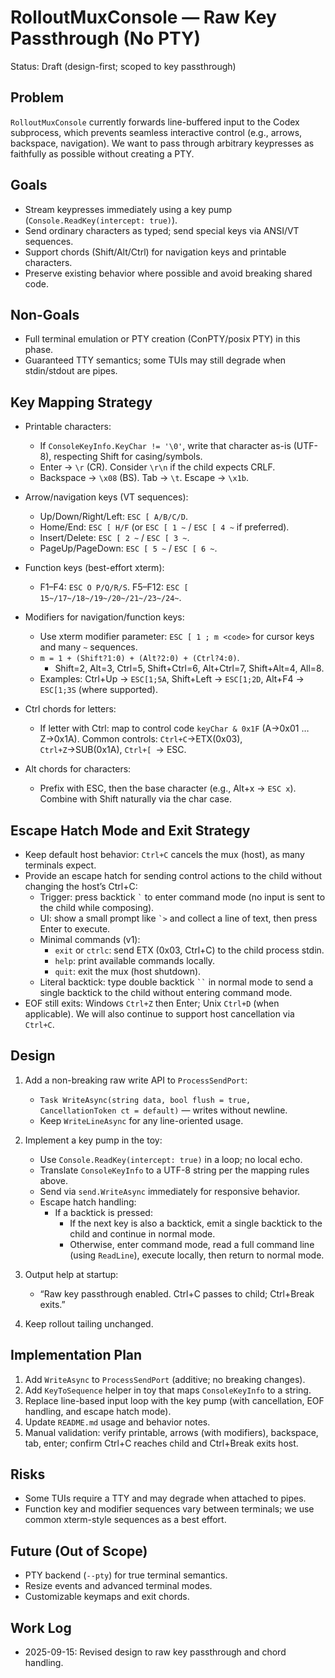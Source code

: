 # RolloutMuxConsole — Raw Key Passthrough (No PTY)

Status: Draft (design-first; scoped to key passthrough)

## Problem

`RolloutMuxConsole` currently forwards line-buffered input to the Codex subprocess, which prevents seamless interactive control (e.g., arrows, backspace, navigation). We want to pass through arbitrary keypresses as faithfully as possible without creating a PTY.

## Goals

- Stream keypresses immediately using a key pump (`Console.ReadKey(intercept: true)`).
- Send ordinary characters as typed; send special keys via ANSI/VT sequences.
- Support chords (Shift/Alt/Ctrl) for navigation keys and printable characters.
- Preserve existing behavior where possible and avoid breaking shared code.

## Non-Goals

- Full terminal emulation or PTY creation (ConPTY/posix PTY) in this phase.
- Guaranteed TTY semantics; some TUIs may still degrade when stdin/stdout are pipes.

## Key Mapping Strategy

- Printable characters:
  - If `ConsoleKeyInfo.KeyChar != '\0'`, write that character as-is (UTF-8), respecting Shift for casing/symbols.
  - Enter → `\r` (CR). Consider `\r\n` if the child expects CRLF.
  - Backspace → `\x08` (BS). Tab → `\t`. Escape → `\x1b`.

- Arrow/navigation keys (VT sequences):
  - Up/Down/Right/Left: `ESC [ A/B/C/D`.
  - Home/End: `ESC [ H/F` (or `ESC [ 1 ~` / `ESC [ 4 ~` if preferred).
  - Insert/Delete: `ESC [ 2 ~` / `ESC [ 3 ~`.
  - PageUp/PageDown: `ESC [ 5 ~` / `ESC [ 6 ~`.

- Function keys (best-effort xterm):
  - F1–F4: `ESC O P/Q/R/S`. F5–F12: `ESC [ 15~/17~/18~/19~/20~/21~/23~/24~`.

- Modifiers for navigation/function keys:
  - Use xterm modifier parameter: `ESC [ 1 ; m <code>` for cursor keys and many `~` sequences.
  - `m = 1 + (Shift?1:0) + (Alt?2:0) + (Ctrl?4:0)`.
    - Shift=2, Alt=3, Ctrl=5, Shift+Ctrl=6, Alt+Ctrl=7, Shift+Alt=4, All=8.
  - Examples: Ctrl+Up → `ESC[1;5A`, Shift+Left → `ESC[1;2D`, Alt+F4 → `ESC[1;3S` (where supported).

- Ctrl chords for letters:
  - If letter with Ctrl: map to control code `keyChar & 0x1F` (A→0x01 … Z→0x1A). Common controls: `Ctrl+C`→ETX(0x03), `Ctrl+Z`→SUB(0x1A), `Ctrl+[ `→ ESC.

- Alt chords for characters:
  - Prefix with ESC, then the base character (e.g., Alt+x → `ESC x`). Combine with Shift naturally via the char case.

## Escape Hatch Mode and Exit Strategy

- Keep default host behavior: `Ctrl+C` cancels the mux (host), as many terminals expect.
- Provide an escape hatch for sending control actions to the child without changing the host’s Ctrl+C:
  - Trigger: press backtick <code>`</code> to enter command mode (no input is sent to the child while composing).
  - UI: show a small prompt like `` `> `` and collect a line of text, then press Enter to execute.
  - Minimal commands (v1):
    - `exit` or `ctrlc`: send ETX (0x03, Ctrl+C) to the child process stdin.
    - `help`: print available commands locally.
    - `quit`: exit the mux (host shutdown).
  - Literal backtick: type double backtick ```` `` ```` in normal mode to send a single backtick to the child without entering command mode.
- EOF still exits: Windows `Ctrl+Z` then Enter; Unix `Ctrl+D` (when applicable). We will also continue to support host cancellation via `Ctrl+C`.

## Design

1) Add a non-breaking raw write API to `ProcessSendPort`:
   - `Task WriteAsync(string data, bool flush = true, CancellationToken ct = default)` — writes without newline.
   - Keep `WriteLineAsync` for any line-oriented usage.

2) Implement a key pump in the toy:
   - Use `Console.ReadKey(intercept: true)` in a loop; no local echo.
   - Translate `ConsoleKeyInfo` to a UTF-8 string per the mapping rules above.
   - Send via `send.WriteAsync` immediately for responsive behavior.
   - Escape hatch handling:
     - If a backtick is pressed:
       - If the next key is also a backtick, emit a single backtick to the child and continue in normal mode.
       - Otherwise, enter command mode, read a full command line (using `ReadLine`), execute locally, then return to normal mode.

3) Output help at startup:
   - “Raw key passthrough enabled. Ctrl+C passes to child; Ctrl+Break exits.”

4) Keep rollout tailing unchanged.

## Implementation Plan

1. Add `WriteAsync` to `ProcessSendPort` (additive; no breaking changes).
2. Add `KeyToSequence` helper in toy that maps `ConsoleKeyInfo` to a string.
3. Replace line-based input loop with the key pump (with cancellation, EOF handling, and escape hatch mode).
4. Update `README.md` usage and behavior notes.
5. Manual validation: verify printable, arrows (with modifiers), backspace, tab, enter; confirm Ctrl+C reaches child and Ctrl+Break exits host.

## Risks

- Some TUIs require a TTY and may degrade when attached to pipes.
- Function key and modifier sequences vary between terminals; we use common xterm-style sequences as a best effort.

## Future (Out of Scope)

- PTY backend (`--pty`) for true terminal semantics.
- Resize events and advanced terminal modes.
- Customizable keymaps and exit chords.

## Work Log

- 2025-09-15: Revised design to raw key passthrough and chord handling.
